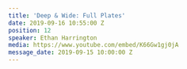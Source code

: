 ```yaml
---
title: 'Deep & Wide: Full Plates'
date: 2019-09-16 10:55:00 Z
position: 12
speaker: Ethan Harrington
media: https://www.youtube.com/embed/K66Gw1gj0jA
message_date: 2019-09-15 10:00:00 Z
---
```



